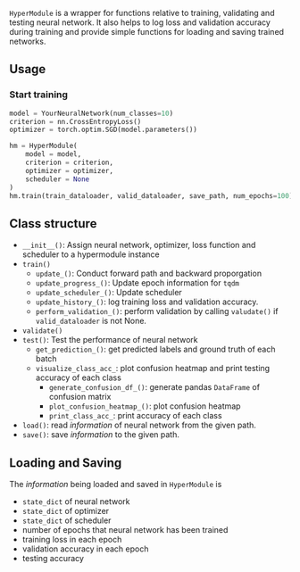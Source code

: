 
`HyperModule` is a wrapper for functions relative to training, validating and testing neural network. It also helps to log loss and validation accuracy during training and provide simple functions for loading and saving trained networks.

## Usage

### Start training

```Python
model = YourNeuralNetwork(num_classes=10)
criterion = nn.CrossEntropyLoss()
optimizer = torch.optim.SGD(model.parameters())

hm = HyperModule(
    model = model,
    criterion = criterion,
    optimizer = optimizer,
    scheduler = None
)
hm.train(train_dataloader, valid_dataloader, save_path, num_epochs=100)
```


## Class structure

* `__init__()`: Assign neural network, optimizer, loss function and scheduler to a hypermodule instance
* `train()`
  * `update_()`: Conduct forward path and backward proporgation
  * `update_progress_()`: Update epoch information for `tqdm`
  * `update_scheduler_()`: Update scheduler
  * `update_history_()`: log training loss and validation accuracy.
  * `perform_validation_()`: perform validation by calling `valudate()` if `valid_dataloader` is not None.
* `validate()`
* `test()`: Test the performance of neural network
  * `get_prediction_()`: get predicted labels and ground truth of each batch
  * `visualize_class_acc_`: plot confusion heatmap and print testing accuracy of each class
    * `generate_confusion_df_()`: generate pandas `DataFrame` of confusion matrix
    * `plot_confusion_heatmap_()`: plot confusion heatmap
    * `print_class_acc_`: print accuracy of each class
* `load()`: read *information* of neural network from the given path.
* `save()`: save *information* to the given path.

## Loading and Saving

The *information* being loaded and saved in `HyperModule` is

* `state_dict` of neural network
* `state_dict` of optimizer
* `state_dict` of scheduler
* number of epochs that neural network has been trained
* training loss in each epoch
* validation accuracy in each epoch
* testing accuracy
